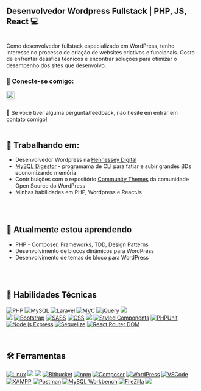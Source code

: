 <h2>
  Desenvolvedor Wordpress Fullstack | PHP, JS, React 💻
</h2> 
</br>
Como desenvolvedor fullstack especializado em WordPress, tenho interesse no processo de criação de websites criativos e funcionais. Gosto de enfrentar desafios técnicos e encontrar soluções para otimizar o desempenho dos sites que desenvolvo.
</br>

### 🤝 Conecte-se comigo:
<a href="https://www.linkedin.com/in/sandro-schutt/"><img align="left" src="https://raw.githubusercontent.com/yushi1007/yushi1007/main/images/linkedin.svg" alt="LinkedInLogo" width="21px"/></a><br>
<br>

💬 Se você tiver alguma pergunta/feedback, não hesite em entrar em contato comigo!
</br>
</br>

## 🔭 Trabalhando em:
- Desenvolvedor Wordpress na [Hennessey Digital](https://hennessey.com/)
- [MySQL Digestor](https://github.com/sandroschutt/mysql-digestor) - programama de CLI para fatiar e subir grandes BDs economizando memória
- Contribuições com o repositório [Community Themes](https://github.com/WordPress/community-themes) da comunidade Open Source do WordPress
- Minhas habilidades em PHP, Wordpress e ReactJs
</br>
</br>

## 🌱 Atualmente estou aprendendo
- PHP - Composer, Frameworks, TDD, Design Patterns
- Desenvolvimento de blocos dinâmicos para WordPress
- Desenvolvimento de temas de bloco para WordPress
</br>
</br>

## 💼 Habilidades Técnicas
[![PHP](https://img.shields.io/badge/-PHP-777BB4?style=flat&logo=php&logoColor=white)](#)
[![MySQL](https://img.shields.io/badge/-MySQL-4479A1?style=flat&logo=mysql&logoColor=white)](#)
[![Laravel](https://img.shields.io/badge/-Laravel-FF2D20?style=flat&logo=laravel&logoColor=white)](#)
[![MVC](https://img.shields.io/badge/-MVC-FF00BF?style=flat)](#)
[![jQuery](https://img.shields.io/badge/-jQuery-0769AD?style=flat&logo=jquery&logoColor=white)](#)
![](https://img.shields.io/badge/Code-React-informational?style=flat&logo=react&color=61DAFB) </br>
![](https://img.shields.io/badge/Code-JavaScript-informational?style=flat&logo=JavaScript&color=F7DF1E)
[![Bootstrap](https://img.shields.io/badge/-Bootstrap-7952B3?style=flat&logo=bootstrap&logoColor=white)](#)
[![SASS](https://img.shields.io/badge/-SASS-CC6699?style=flat&logo=sass&logoColor=white)](#)
[![CSS](https://img.shields.io/badge/-CSS-1572B6?style=flat&logo=css3&logoColor=white)](#)
![](https://img.shields.io/badge/Code-HTML5-informational?style=flat&logo=HTML5&color=E34F26)
[![Styled Components](https://img.shields.io/npm/v/styled-components?label=styled-components&color=db7093)](https://www.npmjs.com/package/styled-components)
[![PHPUnit](https://img.shields.io/packagist/v/phpunit/phpunit?label=PHPUnit&color=green)](https://packagist.org/packages/phpunit/phpunit)
[![Node.js Express](https://img.shields.io/npm/v/express?label=express&color=green)](https://www.npmjs.com/package/express)
[![Sequelize](https://img.shields.io/npm/v/sequelize?label=sequelize&color=blue)](https://www.npmjs.com/package/sequelize)
[![React Router DOM](https://img.shields.io/npm/v/react-router-dom?label=react-router-dom&color=orange)](https://www.npmjs.com/package/react-router-dom)


</br>

## 🛠️ Ferramentas
[![Linux](https://img.shields.io/badge/-Linux-FCC624?style=flat&logo=linux&logoColor=white)](#)
![](https://img.shields.io/badge/Tools-Git-informational?style=flat&logo=Git&color=F05032)
![](https://img.shields.io/badge/Tools-GitHub-informational?style=flat&logo=GitHub&color=181717)
[![Bitbucket](https://img.shields.io/badge/Bitbucket-Repository-blue?logo=bitbucket)](https://bitbucket.org/)
[![npm](https://img.shields.io/badge/-npm-CB3837?style=flat&logo=npm&logoColor=white)](#)
[![Composer](https://img.shields.io/badge/-Composer-885630?style=flat&logo=composer&logoColor=white)](#)
[![WordPress](https://img.shields.io/badge/-WordPress-21759B?style=flat&logo=wordpress&logoColor=white)](#)
[![VSCode](https://img.shields.io/badge/-VSCode-007ACC?style=flat&logo=visual-studio-code&logoColor=white)](#)
[![XAMPP](https://img.shields.io/badge/-XAMPP-F37623?style=flat&logo=xampp&logoColor=white)](#)
[![Postman](https://img.shields.io/badge/-Postman-FF6C37?style=flat&logo=postman&logoColor=white)](#)
[![MySQL Workbench](https://img.shields.io/badge/-MySQL%20Workbench-4479A1?style=flat&logo=mysql&logoColor=white)](#)
[![FileZilla](https://img.shields.io/badge/-FileZilla-BF0000?style=flat&logo=filezilla&logoColor=white)](#)
![](https://img.shields.io/badge/Tools-Figma-informational?style=flat&logo=Figma&color=F24E1E)
</br>

